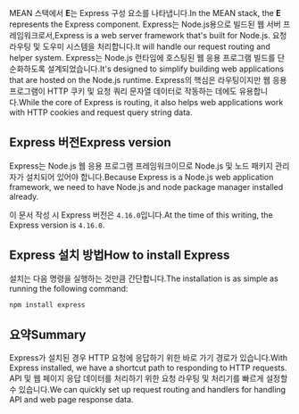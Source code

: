 <span data-ttu-id="68093-101">MEAN 스택에서 **E**는 Express 구성 요소를 나타냅니다.</span><span class="sxs-lookup"><span data-stu-id="68093-101">In the MEAN stack, the **E** represents the Express component.</span></span> <span data-ttu-id="68093-102">Express는 Node.js용으로 빌드된 웹 서버 프레임워크로서,</span><span class="sxs-lookup"><span data-stu-id="68093-102">Express is a web server framework that's built for Node.js.</span></span> <span data-ttu-id="68093-103">요청 라우팅 및 도우미 시스템을 처리합니다.</span><span class="sxs-lookup"><span data-stu-id="68093-103">It will handle our request routing and helper system.</span></span> <span data-ttu-id="68093-104">Express는 Node.js 런타임에 호스팅된 웹 응용 프로그램 빌드를 단순화하도록 설계되었습니다.</span><span class="sxs-lookup"><span data-stu-id="68093-104">It's designed to simplify building web applications that are hosted on the Node.js runtime.</span></span> <span data-ttu-id="68093-105">Express의 핵심은 라우팅이지만 웹 응용 프로그램이 HTTP 쿠키 및 요청 쿼리 문자열 데이터로 작동하는 데에도 유용합니다.</span><span class="sxs-lookup"><span data-stu-id="68093-105">While the core of Express is routing, it also helps web applications work with HTTP cookies and request query string data.</span></span>

## <a name="express-version"></a><span data-ttu-id="68093-106">Express 버전</span><span class="sxs-lookup"><span data-stu-id="68093-106">Express version</span></span>

<span data-ttu-id="68093-107">Express는 Node.js 웹 응용 프로그램 프레임워크이므로 Node.js 및 노드 패키지 관리자가 설치되어 있어야 합니다.</span><span class="sxs-lookup"><span data-stu-id="68093-107">Because Express is a Node.js web application framework, we need to have Node.js and node package manager installed already.</span></span>

<span data-ttu-id="68093-108">이 문서 작성 시 Express 버전은 `4.16.0`입니다.</span><span class="sxs-lookup"><span data-stu-id="68093-108">At the time of this writing, the Express version is `4.16.0`.</span></span>

## <a name="how-to-install-express"></a><span data-ttu-id="68093-109">Express 설치 방법</span><span class="sxs-lookup"><span data-stu-id="68093-109">How to install Express</span></span>

<span data-ttu-id="68093-110">설치는 다음 명령을 실행하는 것만큼 간단합니다.</span><span class="sxs-lookup"><span data-stu-id="68093-110">The installation is as simple as running the following command:</span></span>

   ```bash
   npm install express
   ```

## <a name="summary"></a><span data-ttu-id="68093-111">요약</span><span class="sxs-lookup"><span data-stu-id="68093-111">Summary</span></span>

<span data-ttu-id="68093-112">Express가 설치된 경우 HTTP 요청에 응답하기 위한 바로 가기 경로가 있습니다.</span><span class="sxs-lookup"><span data-stu-id="68093-112">With Express installed, we have a shortcut path to responding to HTTP requests.</span></span> <span data-ttu-id="68093-113">API 및 웹 페이지 응답 데이터를 처리하기 위한 요청 라우팅 및 처리기를 빠르게 설정할 수 있습니다.</span><span class="sxs-lookup"><span data-stu-id="68093-113">We can quickly set up request routing and handlers for handling API and web page response data.</span></span>